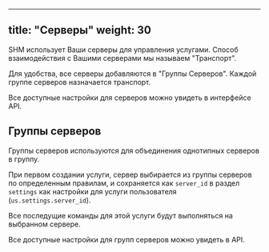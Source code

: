 
---
title: "Серверы"
weight: 30
---

SHM использует Ваши серверы для управления услугами. Способ взаимодействия с Вашими серверами
мы называем "Транспорт".

Для удобства, все серверы добавляются в "Группы Серверов". Каждой группе серверов назначается транспорт.

Все доступные настройки для серверов можно увидеть в интерфейсе API.

## Группы серверов

Группы серверов используются для объединения однотипных серверов в группу.

При первом создании услуги, сервер выбирается из группы серверов по определенным правилам, и сохраняется
как `server_id` в раздел `settings` как настройки для услуги пользователя (`us.settings.server_id`).

Все последущие команды для этой услуги будут выполняться на выбранном сервере.

Все доступные настройки для групп серверов можно увидеть в API.
